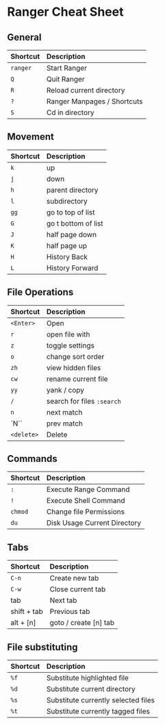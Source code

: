# Ranger Cheat Sheet

## General

| Shortcut | Description |
| :--- | :--- |
| `ranger` | Start Ranger |
| `Q` | Quit Ranger |
| `R` | Reload current directory |
| `?` | Ranger Manpages / Shortcuts |
| `S` | Cd in directory |

## Movement

| Shortcut | Description |
| :--- | :--- |
| `k` | up |
| `j` | down |
| `h` | parent directory |
| `l` | subdirectory |
| `gg` | go to top of list |
| `G` | go t bottom of list |
| `J` | half page down |
| `K` | half page up |
| `H` | History Back |
| `L` | History Forward |

## File Operations

| Shortcut | Description |
| :--- | :--- |
| `<Enter>` | Open |
| `r` | open file with |
| `z` | toggle settings |
| `o` | change sort order |
| `zh` | view hidden files |
| `cw` | rename current file |
| `yy` | yank / copy |
| `/` | search for files `:search` |
| `n` | next match |
| \`N\`\` | prev match |
| `<delete>` | Delete |

## Commands

| Shortcut | Description |
| :--- | :--- |
| `:` | Execute Range Command |
| `!` | Execute Shell Command |
| `chmod` | Change file Permissions |
| `du` | Disk Usage Current Directory |

## Tabs

| Shortcut | Description |
| :--- | :--- |
| `C-n` | Create new tab |
| `C-w` | Close current tab |
| tab | Next tab |
| shift + tab | Previous tab |
| alt + \[n\] | goto / create \[n\] tab |

## File substituting

| Shortcut | Description |
| :--- | :--- |
| `%f` | Substitute highlighted file |
| `%d` | Substitute current directory |
| `%s` | Substitute currently selected files |
| `%t` | Substitute currently tagged files |

